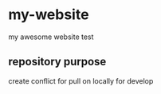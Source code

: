 # my-website
my awesome website test

## repository purpose

create conflict for pull on locally for develop